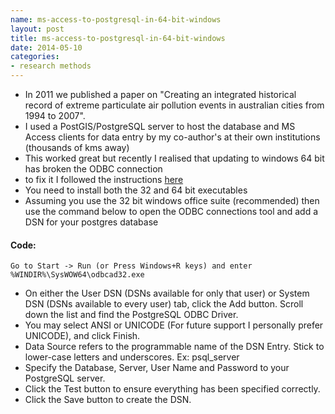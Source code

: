 ```yaml
---
name: ms-access-to-postgresql-in-64-bit-windows
layout: post
title: ms-access-to-postgresql-in-64-bit-windows
date: 2014-05-10
categories:
- research methods
---
```


- In 2011 we published a paper on "Creating an integrated historical record of extreme particulate air pollution events in australian cities from 1994 to 2007".
- I used a PostGIS/PostgreSQL server to host the database and MS Access clients for data entry by my co-author's at their own institutions (thousands of kms away) 
- This worked great but recently I realised that updating to windows 64 bit has broken the ODBC connection
- to fix it I followed the instructions [here](http://www.youlikeprogramming.com/2011/09/postgresql-and-odbc-in-64-bit-windows/)
- You need to install both the 32 and 64 bit executables
- Assuming you use the 32 bit windows office suite (recommended) then use the command below to open the ODBC connections tool and add a DSN for your postgres database

#### Code:
    Go to Start -> Run (or Press Windows+R keys) and enter 
    %WINDIR%\SysWOW64\odbcad32.exe
    
<p></p>

- On either the User DSN (DSNs available for only that user) or System DSN (DSNs available to every user) tab, click the Add button.
Scroll down the list and find the PostgreSQL ODBC Driver. 
- You may select ANSI or UNICODE (For future support I personally prefer UNICODE), and click Finish.
- Data Source refers to the programmable name of the DSN Entry. Stick to lower-case letters and underscores. Ex: psql_server
- Specify the Database, Server, User Name and Password to your PostgreSQL server.
- Click the Test button to ensure everything has been specified correctly.
- Click the Save button to create the DSN.
